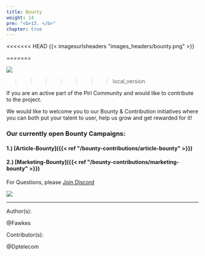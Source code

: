 ```yaml
---
title: Bounty
weight: 14
pre: "<b>13. </b>"
chapter: true
---
```

<<<<<<< HEAD
{{< imagesurlsheaders "images_headers/bounty.png"  >}}

=======

![](/images_headers/bounty.png)
>>>>>>> local_version



 If you are an active part of the Pirl Community and would like to contribute to the project.


We would like to welcome you to our Bounty & Contribution initiatives where you can both
put your talent to user, help us grow and get rewarded for it!

### Our currently open Bounty Campaigns:

#### 1.) [Article-Bounty]({{< ref "/bounty-contributions/article-bounty" >}})
#### 2.) [Marketing-Bounty]({{< ref "/bounty-contributions/marketing-bounty" >}})

 For Questions, please  [Join Discord](https://discord.gg/3WXkUt9)

 ![](https://pirl.live/ipfs/QmXNSTqEvXohUdLDhcXAApEbZq9uehAW4DY8TbermihLvb)
 
 
 
 ---
Author(s):  

@Fawkes

Contributor(s):  

@Dptelecom